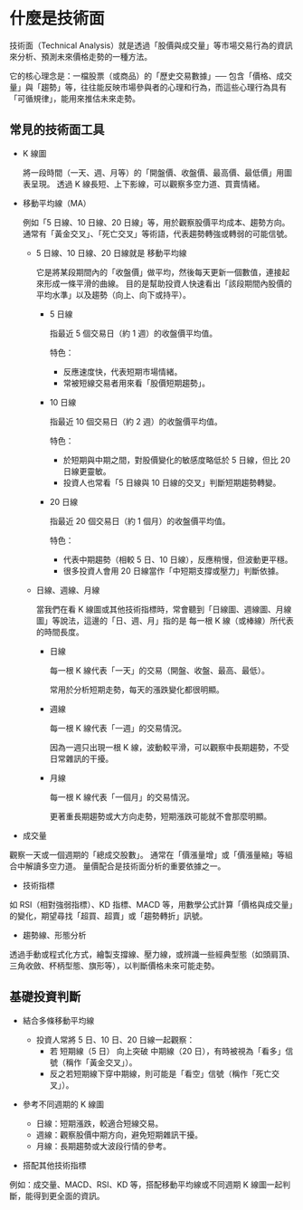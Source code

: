 # 什麼是技術面

技術面（Technical Analysis）就是透過「股價與成交量」等市場交易行為的資訊來分析、預測未來價格走勢的一種方法。

它的核心理念是：一檔股票（或商品）的「歷史交易數據」── 包含「價格、成交量」與「趨勢」等，往往能反映市場參與者的心理和行為，而這些心理行為具有「可循規律」，能用來推估未來走勢。

## 常見的技術面工具

- K 線圖

  將一段時間（一天、週、月等）的「開盤價、收盤價、最高價、最低價」用圖表呈現。
  透過 K 線長短、上下影線，可以觀察多空力道、買賣情緒。

- 移動平均線（MA）

  例如「5 日線、10 日線、20 日線」等，用於觀察股價平均成本、趨勢方向。
  通常有「黃金交叉」、「死亡交叉」等術語，代表趨勢轉強或轉弱的可能信號。

  - 5 日線、10 日線、20 日線就是 移動平均線

    它是將某段期間內的「收盤價」做平均，然後每天更新一個數值，連接起來形成一條平滑的曲線。
    目的是幫助投資人快速看出「該段期間內股價的平均水準」以及趨勢（向上、向下或持平）。

    - 5 日線

      指最近 5 個交易日（約 1 週）的收盤價平均值。

      特色：

      - 反應速度快，代表短期市場情緒。
      - 常被短線交易者用來看「股價短期趨勢」。

    - 10 日線

      指最近 10 個交易日（約 2 週）的收盤價平均值。

      特色：

      - 於短期與中期之間，對股價變化的敏感度略低於 5 日線，但比 20 日線更靈敏。
      - 投資人也常看「5 日線與 10 日線的交叉」判斷短期趨勢轉變。

    - 20 日線

      指最近 20 個交易日（約 1 個月）的收盤價平均值。

      特色：

      - 代表中期趨勢（相較 5 日、10 日線），反應稍慢，但波動更平穩。
      - 很多投資人會用 20 日線當作「中短期支撐或壓力」判斷依據。

  - 日線、週線、月線

    當我們在看 K 線圖或其他技術指標時，常會聽到「日線圖、週線圖、月線圖」等說法，這邊的「日、週、月」指的是 每一根 K 線（或棒線）所代表的時間長度。

    - 日線

      每一根 K 線代表「一天」的交易（開盤、收盤、最高、最低）。

      常用於分析短期走勢，每天的漲跌變化都很明顯。

    - 週線

      每一根 K 線代表「一週」的交易情況。

      因為一週只出現一根 K 線，波動較平滑，可以觀察中長期趨勢，不受日常雜訊的干擾。

    - 月線

      每一根 K 線代表「一個月」的交易情況。

      更著重長期趨勢或大方向走勢，短期漲跌可能就不會那麼明顯。

- 成交量

觀察一天或一個週期的「總成交股數」。
通常在「價漲量增」或「價漲量縮」等組合中解讀多空力道。
量價配合是技術面分析的重要依據之一。

- 技術指標

如 RSI（相對強弱指標）、KD 指標、MACD 等，用數學公式計算「價格與成交量」的變化，期望尋找「超買、超賣」或「趨勢轉折」訊號。

- 趨勢線、形態分析

透過手動或程式化方式，繪製支撐線、壓力線，或辨識一些經典型態（如頭肩頂、三角收斂、杯柄型態、旗形等），以判斷價格未來可能走勢。

## 基礎投資判斷

- 結合多條移動平均線

  - 投資人常將 5 日、10 日、20 日線一起觀察：
    - 若 短期線（5 日） 向上突破 中期線（20 日），有時被視為「看多」信號（稱作「黃金交叉」）。
    - 反之若短期線下穿中期線，則可能是「看空」信號（稱作「死亡交叉」）。

- 參考不同週期的 K 線圖

  - 日線：短期漲跌，較適合短線交易。
  - 週線：觀察股價中期方向，避免短期雜訊干擾。
  - 月線：長期趨勢或大波段行情的參考。

- 搭配其他技術指標

例如：成交量、MACD、RSI、KD 等，搭配移動平均線或不同週期 K 線圖一起判斷，能得到更全面的資訊。
